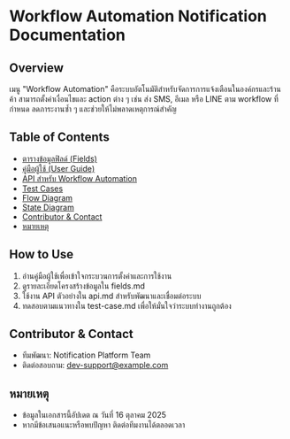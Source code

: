# Workflow Automation Notification Documentation

## Overview
เมนู "Workflow Automation" คือระบบอัตโนมัติสำหรับจัดการการแจ้งเตือนในองค์กรและร้านค้า สามารถตั้งค่าเงื่อนไขและ action ต่าง ๆ เช่น ส่ง SMS, อีเมล หรือ LINE ตาม workflow ที่กำหนด ลดภาระงานซ้ำ ๆ และช่วยให้ไม่พลาดเหตุการณ์สำคัญ

## Table of Contents
- [ตารางข้อมูลฟิลด์ (Fields)](./fields.md)
- [คู่มือผู้ใช้ (User Guide)](./user-guide.md)
- [API สำหรับ Workflow Automation](./api.md)
- [Test Cases](./test-case.md)
- [Flow Diagram](./flow-diagram.md)
- [State Diagram](./state-diagram.md)
- [Contributor & Contact](#contributor--contact)
- [หมายเหตุ](#หมายเหตุ)

## How to Use
1. อ่านคู่มือผู้ใช้เพื่อเข้าใจกระบวนการตั้งค่าและการใช้งาน
2. ดูรายละเอียดโครงสร้างข้อมูลใน fields.md
3. ใช้งาน API ตัวอย่างใน api.md สำหรับพัฒนาและเชื่อมต่อระบบ
4. ทดสอบตามแนวทางใน test-case.md เพื่อให้มั่นใจว่าระบบทำงานถูกต้อง

## Contributor & Contact
- ทีมพัฒนา: Notification Platform Team
- ติดต่อสอบถาม: dev-support@example.com

## หมายเหตุ
- ข้อมูลในเอกสารนี้อัปเดต ณ วันที่ 16 ตุลาคม 2025
- หากมีข้อเสนอแนะหรือพบปัญหา ติดต่อทีมงานได้ตลอดเวลา
